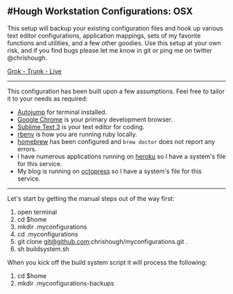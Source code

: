 #Hough Workstation Configurations: OSX
---
This setup will backup your existing configuration files and hook up various text editor configurations,
application mappings, sets of my favorite functions and utilities, and a few other goodies.  Use this setup 
at your own risk, and if you find bugs please let me know in git or ping me on twitter @chrishough. 

[Grok - Trunk - Live](http://www.youtube.com/watch?v=Qi_AAqi0RZM&feature=share)

---
This configuration has been built upon a few assumptions. Feel free to tailor it to your needs as required:

* [Autojump](https://github.com/joelthelion/autojump) for terminal installed.
* [Google Chrome](www.google.com/chrome) is your primary development browser.
* [Sublime Text 3](http://www.sublimetext.com/3) is your text editor for coding.
* [rbenv](https://github.com/sstephenson/rbenv) is how you are running ruby locally.
* [homebrew](http://brew.sh/) has been configured and ```brew doctor``` does not report any errors.
* I have numerous applications running on [heroku](https://www.heroku.com) so I have a system's file for this service.
* My blog is running on [octopress](http://octopress.org/) so I have a system's file for this service.

---

Let's start by getting the manual steps out of the way first:

1. open terminal
2. cd $home
3. mkdir .myconfigurations
4. cd .myconfigurations
5. git clone git@github.com:chrishough/myconfigurations.git .
6. sh buildsystem.sh

When you kick off the build system script it will process the following:

1. cd $home
2. mkdir .myconfigurations-backups

